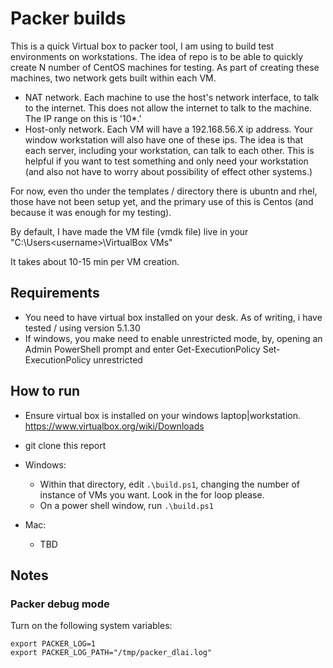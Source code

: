 # Packer builds
This is a quick Virtual box to packer tool, I am using to build test environments on workstations.   The idea of repo is to be able to quickly create N number of CentOS machines for testing.  As part of creating these machines, two network gets built within each VM.

* NAT network.  Each machine to use the host's network interface, to talk to the internet.  This does not allow the internet to talk to the machine.  The IP range on this is '10\*.'
* Host-only network.  Each VM will have a 192.168.56.X ip address.  Your window workstation will also have one of these ips.  The idea is that each server, including your workstation, can talk to each other.  This is helpful if you want to test something and only need your workstation (and also not have to worry about possibility of effect other systems.)

For now, even tho under the templates / directory there is ubuntn and rhel, those have not been setup yet, and the primary use of this is Centos (and because it was enough for my testing).

By default, I have made the VM file (vmdk file) live in your "C:\Users\<username>\VirtualBox VMs"

It takes about 10-15 min per VM creation.

## Requirements
* You need to have virtual box installed on your desk. As of writing, i have tested / using version 5.1.30
* If windows, you make need to enable unrestricted mode, by, opening an Admin PowerShell prompt and enter
    Get-ExecutionPolicy
    Set-ExecutionPolicy unrestricted


## How to run

* Ensure virtual box is installed on your windows laptop|workstation.  https://www.virtualbox.org/wiki/Downloads
* git clone this report

* Windows:
   * Within that directory, edit `.\build.ps1`, changing the number of instance of VMs you want.  Look in the for loop please.
   * On a power shell window, run `.\build.ps1`
* Mac:
   * TBD


## Notes

### Packer debug mode

Turn on the following system variables:

```
export PACKER_LOG=1
export PACKER_LOG_PATH="/tmp/packer_dlai.log"
```